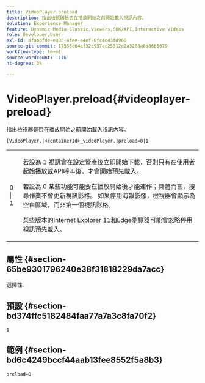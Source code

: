 ```yaml
---
title: VideoPlayer.preload
description: 指出檢視器是否在播放開始之前開始載入視訊內容。
solution: Experience Manager
feature: Dynamic Media Classic,Viewers,SDK/API,Interactive Videos
role: Developer,User
exl-id: afabbfde-e003-4fee-a4ef-0fc4c43fd960
source-git-commit: 17556c64af32c957ac25312e2a3288a8d86b5679
workflow-type: tm+mt
source-wordcount: '116'
ht-degree: 3%

---
```


# VideoPlayer.preload{#videoplayer-preload}

指出檢視器是否在播放開始之前開始載入視訊內容。

`[VideoPlayer.|<containerId>_videoPlayer.]preload=0|1`

<table id="table_AE7AAFA9B4374E31B51D06511EB96401"> 
 <tbody> 
  <tr> 
   <td colname="col1"> <p> <span class="codeph"> 0 | 1 </span> </p> </td> 
   <td colname="col2"> <p> 若設為 <span class="codeph"> 1 </span> 視訊會在設定資產後立即開始下載，否則只有在使用者起始播放或API呼叫後，才會開始預先載入。 </p> <p>若設為 <span class="codeph"> 0 </span> 某些功能可能要在播放開始後才能運作；具體而言，搜尋作業不會更新視訊影格。 如果停用海報影像，檢視器會顯示為空白區域，而非第一個視訊影格。 </p> <p>某些版本的Internet Explorer 11和Edge瀏覽器可能會忽略停用視訊預先載入。 </p> </td> 
  </tr> 
 </tbody> 
</table>

## 屬性 {#section-65be9301796240e38f31818229da7acc}

選擇性.

## 預設 {#section-bd374ffc5182484faa77a7a3c8fa70f2}

`1`

## 範例 {#section-bd6c4249bccf44aab13fee8552f5a8b3}

`preload=0`
